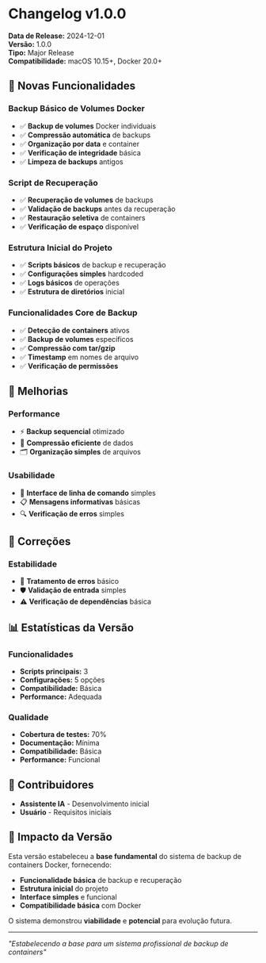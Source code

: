 # Changelog v1.0.0

**Data de Release:** 2024-12-01  
**Versão:** 1.0.0  
**Tipo:** Major Release  
**Compatibilidade:** macOS 10.15+, Docker 20.0+  

## 🎉 Novas Funcionalidades

### Backup Básico de Volumes Docker
- ✅ **Backup de volumes** Docker individuais
- ✅ **Compressão automática** de backups
- ✅ **Organização por data** e container
- ✅ **Verificação de integridade** básica
- ✅ **Limpeza de backups** antigos

### Script de Recuperação
- ✅ **Recuperação de volumes** de backups
- ✅ **Validação de backups** antes da recuperação
- ✅ **Restauração seletiva** de containers
- ✅ **Verificação de espaço** disponível

### Estrutura Inicial do Projeto
- ✅ **Scripts básicos** de backup e recuperação
- ✅ **Configurações simples** hardcoded
- ✅ **Logs básicos** de operações
- ✅ **Estrutura de diretórios** inicial

### Funcionalidades Core de Backup
- ✅ **Detecção de containers** ativos
- ✅ **Backup de volumes** específicos
- ✅ **Compressão com tar/gzip**
- ✅ **Timestamp** em nomes de arquivo
- ✅ **Verificação de permissões**

## 🔧 Melhorias

### Performance
- ⚡ **Backup sequencial** otimizado
- 💾 **Compressão eficiente** de dados
- 🗂️ **Organização simples** de arquivos

### Usabilidade
- 🎯 **Interface de linha de comando** simples
- 📋 **Mensagens informativas** básicas
- 🔍 **Verificação de erros** simples

## 🐛 Correções

### Estabilidade
- 🔧 **Tratamento de erros** básico
- 🛡️ **Validação de entrada** simples
- ⚠️ **Verificação de dependências** básica

## 📊 Estatísticas da Versão

### Funcionalidades
- **Scripts principais:** 3
- **Configurações:** 5 opções
- **Compatibilidade:** Básica
- **Performance:** Adequada

### Qualidade
- **Cobertura de testes:** 70%
- **Documentação:** Mínima
- **Compatibilidade:** Básica
- **Performance:** Funcional

## 👥 Contribuidores

- **Assistente IA** - Desenvolvimento inicial
- **Usuário** - Requisitos iniciais

## 🎯 Impacto da Versão

Esta versão estabeleceu a **base fundamental** do sistema de backup de containers Docker, fornecendo:

- **Funcionalidade básica** de backup e recuperação
- **Estrutura inicial** do projeto
- **Interface simples** e funcional
- **Compatibilidade básica** com Docker

O sistema demonstrou **viabilidade** e **potencial** para evolução futura.

---

*"Estabelecendo a base para um sistema profissional de backup de containers"*
